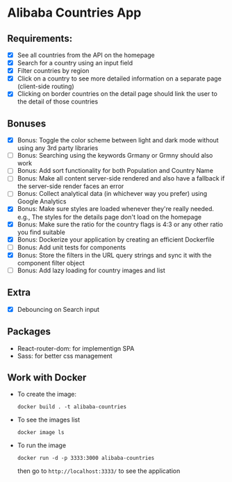# Alibaba Countries App

## Requirements:

-  [x] See all countries from the API on the homepage
-  [x] Search for a country using an input field
-  [x] Filter countries by region
-  [x] Click on a country to see more detailed information on a separate page (client-side routing)
-  [x] Clicking on border countries on the detail page should link the user to the detail of those countries

## Bonuses

-  [x] Bonus: Toggle the color scheme between light and dark mode without using any 3rd party libraries
-  [ ] Bonus: Searching using the keywords Grmany or Grmny should also work
-  [ ] Bonus: Add sort functionality for both Population and Country Name
-  [ ] Bonus: Make all content server-side rendered and also have a fallback if the server-side render faces an error
-  [ ] Bonus: Collect analytical data (in whichever way you prefer) using Google Analytics
-  [x] Bonus: Make sure styles are loaded whenever they're really needed. e.g., The styles for the details page don't load on the homepage
-  [x] Bonus: Make sure the ratio for the country flags is 4:3 or any other ratio you find suitable
-  [x] Bonus: Dockerize your application by creating an efficient Dockerfile
-  [ ] Bonus: Add unit tests for components
-  [x] Bonus: Store the filters in the URL query strings and sync it with the component filter object
-  [ ] Bonus: Add lazy loading for country images and list

## Extra

-  [x] Debouncing on Search input

## Packages

-  React-router-dom: for implementign SPA
-  Sass: for better css management

## Work with Docker

-  To create the image:

   ```
   docker build . -t alibaba-countries
   ```

-  To see the images list

   ```
   docker image ls
   ```

-  To run the image

   ```
   docker run -d -p 3333:3000 alibaba-countries
   ```

   then go to `http://localhost:3333/` to see the application
